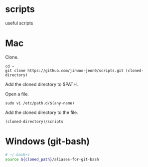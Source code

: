 # scripts
useful scripts

# Mac
Clone.

```
cd ~
git clone https://github.com/jinwoo-jeon0/scripts.git (cloned-directory)
```
Add the cloned directory to $PATH.

Open a file.
```
sudo vi /etc/path.d/$(any-name)
```
Add the cloned directory to the file.
```
(cloned-directory)/scripts
```

# Windows (git-bash)

```sh
# ~/.bashrc
source ${cloned_path}/aliases-for-git-bash
```
